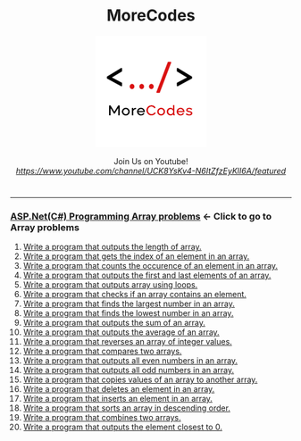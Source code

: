<h1 align="center">MoreCodes</h1>
<p align="center"> 
  <img src="/morecodescir.png"/>
</p>

<p align="center">
Join Us on Youtube! <br/>
<i><u>https://www.youtube.com/channel/UCK8YsKv4-N6ItZfzEyKlI6A/featured</u></i>
</p>

#

- - - -
### [ASP.Net(C#) Programming Array problems](Arrays/) <- Click to go to Array problems

1. <a href="https://github.com/ArjunAranetaCodes/MoreCodes-ASPCSharp/blob/master/Arrays/problem1.cs" target="_blank">Write a program that outputs the length of array.</a>
2. <a href="https://github.com/ArjunAranetaCodes/MoreCodes-ASPCSharp/blob/master/Arrays/problem2.cs" target="_blank">Write a program that gets the index of an element in an array.</a>
3. <a href="https://github.com/ArjunAranetaCodes/MoreCodes-ASPCSharp/blob/master/Arrays/problem3.cs" target="_blank">Write a program that counts the occurence of an element in an array.</a>
4. <a href="https://github.com/ArjunAranetaCodes/MoreCodes-ASPCSharp/blob/master/Arrays/problem4.cs" target="_blank">Write a program that outputs the first and last elements of an array.</a>
5. <a href="https://github.com/ArjunAranetaCodes/MoreCodes-ASPCSharp/blob/master/Arrays/problem5.cs" target="_blank">Write a program that outputs array using loops.</a>
6. <a href="https://github.com/ArjunAranetaCodes/MoreCodes-ASPCSharp/blob/master/Arrays/problem6.cs" target="_blank">Write a program that checks if an array contains an element.</a>
7. <a href="https://github.com/ArjunAranetaCodes/MoreCodes-ASPCSharp/blob/master/Arrays/problem7.cs" target="_blank">Write a program that finds the largest number in an array.</a>
8. <a href="https://github.com/ArjunAranetaCodes/MoreCodes-ASPCSharp/blob/master/Arrays/problem8.cs" target="_blank">Write a program that finds the lowest number in an array.</a>
9. <a href="https://github.com/ArjunAranetaCodes/MoreCodes-ASPCSharp/blob/master/Arrays/problem9.cs" target="_blank">Write a program that outputs the sum of an array.</a>
10. <a href="https://github.com/ArjunAranetaCodes/MoreCodes-ASPCSharp/blob/master/Arrays/problem10.cs" target="_blank">Write a program that outputs the average of an array.</a>
11. <a href="https://github.com/ArjunAranetaCodes/MoreCodes-ASPCSharp/blob/master/Arrays/problem11.cs" target="_blank">Write a program that reverses an array of integer values.</a>
12. <a href="https://github.com/ArjunAranetaCodes/MoreCodes-ASPCSharp/blob/master/Arrays/problem12.cs" target="_blank">Write a program that compares two arrays.</a>
13. <a href="https://github.com/ArjunAranetaCodes/MoreCodes-ASPCSharp/blob/master/Arrays/problem13.cs" target="_blank">Write a program that outputs all even numbers in an array.</a>
14. <a href="https://github.com/ArjunAranetaCodes/MoreCodes-ASPCSharp/blob/master/Arrays/problem14.cs" target="_blank">Write a program that outputs all odd numbers in an array.</a>
15. <a href="https://github.com/ArjunAranetaCodes/MoreCodes-ASPCSharp/blob/master/Arrays/problem15.cs" target="_blank">Write a program that copies values of an array to another array.</a>
16. <a href="https://github.com/ArjunAranetaCodes/MoreCodes-ASPCSharp/blob/master/Arrays/problem16.cs" target="_blank">Write a program that deletes an element in an array.</a>
17. <a href="https://github.com/ArjunAranetaCodes/MoreCodes-ASPCSharp/blob/master/Arrays/problem17.cs" target="_blank">Write a program that inserts an element in an array.</a>
18. <a href="https://github.com/ArjunAranetaCodes/MoreCodes-ASPCSharp/blob/master/Arrays/problem18.cs" target="_blank">Write a program that sorts an array in descending order.</a>
19. <a href="https://github.com/ArjunAranetaCodes/MoreCodes-ASPCSharp/blob/master/Arrays/problem19.cs" target="_blank">Write a program that combines two arrays.</a>
20. <a href="https://github.com/ArjunAranetaCodes/MoreCodes-ASPCSharp/blob/master/Arrays/problem20.cs" target="_blank">Write a program that outputs the element closest to 0.</a>
